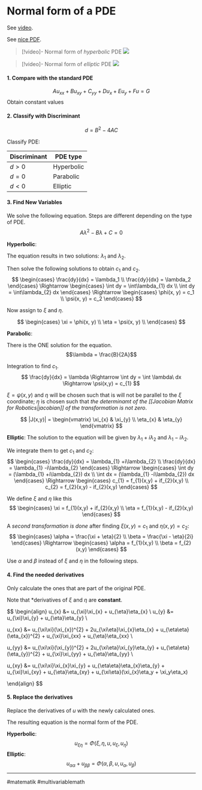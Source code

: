 # Normal form of a PDE
See [video](https://www.youtube.com/watch?v=x2zrBDBk2ps).

See [nice PDF](https://faculty.uml.edu//spennell/Teaching/PDE/classification.pdf).
 
>[!video]- Normal form of *hyperbolic* PDE
>![](https://www.youtube.com/watch?v=-iI8p1CtifU&list=PLZSrM0Ajr9iTk-vzVEyjJkKL2T5ZEeCgz&index=9)

>[!video]- Normal form of *elliptic* PDE
>![](https://www.youtube.com/watch?v=2uWh9y5Zuw0&list=PLZSrM0Ajr9iTk-vzVEyjJkKL2T5ZEeCgz&index=10)

#### 1. Compare with the standard PDE
$$Au_{xx} + Bu_{xy} + C_{yy} + Du_{x} + Eu_{y} + Fu = G$$
Obtain constant values

#### 2. Classify with Discriminant

$$d = B^{2}-4AC$$


Classify PDE:

| Discriminant | PDE type   |
| ------------ | ---------- |
| $d>0$        | Hyperbolic |
| $d=0$        | Parabolic  |
| $d<0$        | Elliptic   |

#### 3. Find New Variables
We solve the following equation. Steps are different depending on the type of PDE.
$$A\lambda^{2} - B\lambda + C = 0$$

**Hyperbolic**:

The equation results in two solutions: $\lambda_1$ and $\lambda_2$.

Then solve the following solutions to obtain $c_1$ and $c_2$.
$$
\begin{cases}
\frac{dy}{dx} = \lambda_1 \\
\frac{dy}{dx} = \lambda_2
\end{cases}
\Rightarrow
\begin{cases}
\int dy = \int\lambda_{1} dx \\
\int dy = \int\lambda_{2} dx
\end{cases}
\Rightarrow
\begin{cases}
\phi(x, y) = c_1 \\
\psi(x, y) = c_2
\end{cases}
$$

Now assign to $\xi$ and $\eta$.

$$
\begin{cases}
\xi = \phi(x, y) \\
\eta = \psi(x, y) \\
\end{cases}
$$

**Parabolic**:

There is the ONE solution  for the equation.
$$\lambda = \frac{B}{2A}$$

Integration to find $c_{1}$.
$$
\frac{dy}{dx} = \lambda
\Rightarrow 
\int dy = \int \lambda\ dx
\Rightarrow 
\psi(x,y) = c_{1}
$$

$\xi = \psi(x,y)$ and $\eta$ will be chosen such that is will not be parallel to the $\xi$ coordinate; $\eta$ is chosen such that *the determinamt of the [[Jacobian Matrix for Robotics|jacobian]] of the transformation is not zero*.

$$
|J(x,y)| = 
\begin{vmatrix}
\xi_{x} & \xi_{y} \\
\eta_{x} & \eta_{y}
\end{vmatrix}
$$

**Elliptic**:
The solution to the equation will be given by $\lambda_{1} + i\lambda_{2}$ and  $\lambda_{1} - i\lambda_{2}$.

We integrate them to get $c_{1}$ and $c_{2}$:
$$
\begin{cases}
\frac{dy}{dx} = \lambda_{1} +i\lambda_{2} \\
\frac{dy}{dx} = \lambda_{1} -i\lambda_{2}
\end{cases}
\Rightarrow
\begin{cases}
\int dy = (\lambda_{1} +i\lambda_{2}) dx \\
\int dx = (\lambda_{1} -i\lambda_{2}) dx
\end{cases}
\Rightarrow
\begin{cases}
c_{1} = f_{1}(x,y) + if_{2}(x,y) \\
c_{2} = f_{2}(x,y) - if_{2}(x,y)
\end{cases}
$$

We define $\xi$ and $\eta$ like this
$$
\begin{cases}
\xi  = f_{1}(x,y) + if_{2}(x,y) \\
\eta = f_{1}(x,y) - if_{2}(x,y)
\end{cases}
$$


A *second transformation is done* after finding  $\xi(x, y) = c_{1}$ and $\eta(x,y) = c_{2}$:
$$
\begin{cases}
\alpha = \frac{\xi + \eta}{2} \\
\beta = \frac{\xi - \eta}{2i}
\end{cases}
\Rightarrow
\begin{cases}
\alpha = f_{1}(x,y) \\
\beta = f_{2}(x,y)
\end{cases}
$$

Use $\alpha$ and $\beta$ instead of $\xi$ and $\eta$ in the following steps.

#### 4. Find the needed derivatives
Only calculate the ones that are part of the original PDE.

Note that *derivatives of $\xi$ and $\eta$ are **constant**.

$$
\begin{align}
u_{x} &= u_{\xi}\xi_{x} + u_{\eta}\eta_{x} \\
u_{y} &= u_{\xi}\xi_{y} + u_{\eta}\eta_{y} \\

u_{xx} &= u_{\xi\xi}(\xi_{x})^{2} + 2u_{\xi\eta}\xi_{x}\eta_{x} + u_{\eta\eta}(\eta_{x})^{2} + u_{\xi}\xi_{xx} + u_{\eta}\eta_{xx} \\

u_{yy} &= u_{\xi\xi}(\xi_{y})^{2} + 2u_{\xi\eta}\xi_{y}\eta_{y} + u_{\eta\eta}(\eta_{y})^{2} + u_{\xi}\xi_{yy} + u_{\eta}\eta_{yy} \\

u_{xy} &= u_{\xi\xi}\xi_{x}\xi_{y} + u_{\eta\eta}\eta_{x}\eta_{y} + u_{\xi}\xi_{xy} + u_{\eta}\eta_{xy} + u_{\xi\eta}(\xi_{x}\eta_y + \xi_y\eta_x)

\end{align}
$$

#### 5. Replace the derivatives
Replace the derivatives of $u$ with the newly calculated ones.

The resulting equation is the normal form of the PDE.

**Hyperbolic**:
$$u_{\xi\eta} = \Phi(\xi, \eta,u,u_\xi,u_\eta)$$
**Elliptic**:
$$u_{\alpha\alpha} + u_{\beta\beta} = \Phi(\alpha, \beta, u, u_{\alpha}, u_{\beta})$$

---
#matematik #multivariablemath
